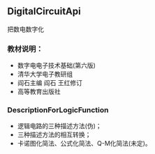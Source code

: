 ## DigitalCircuitApi
把数电数字化
### 教材说明：
+ 数字电电子技术基础(第六版)
+ 清华大学电子教研组
+ 阎石主编 阎石 王红修订
+ 高等教育出版社
### DescriptionForLogicFunction
+ 逻辑电路的三种描述方法(伪)；
+ 三种描述方法的相互转换；
+ 卡诺图化简法、公式化简法、Q-M化简法(未定)。


